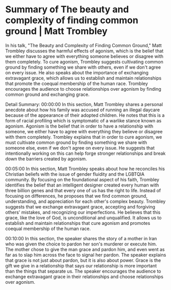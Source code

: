 # Summary of The beauty and complexity of finding common ground | Matt Trombley

In his talk, "The Beauty and Complexity of Finding Common Ground," Matt Trombley discusses the harmful effects of agonism, which is the belief that we either have to agree with everything someone believes or disagree with them completely. To cure agonism, Trombley suggests cultivating common ground by finding something we share with others, even if we don't agree on every issue. He also speaks about the importance of exchanging extravagant grace, which allows us to establish and maintain relationships that promote the coequal membership of the human race. Trombley encourages the audience to choose relationships over agonism by finding common ground and exchanging grace.

Detail Summary: 
00:00:00
In this section, Matt Trombley shares a personal anecdote about how his family was accused of running an illegal daycare because of the appearance of their adopted children. He notes that this is a form of racial profiling which is symptomatic of a warlike stance known as agonism. Agonism is the belief that in order to have a relationship with someone, we either have to agree with everything they believe or disagree with them completely. Trombley explains that in order to cure agonism, we must cultivate common ground by finding something we share with someone else, even if we don't agree on every issue. He suggests that intentionally working on this can help forge stronger relationships and break down the barriers created by agonism.

00:05:00
In this section, Matt Trombley speaks about how he reconciles his Christian beliefs with the issue of gender fluidity and the LGBTQIA community. By focusing on the foundational aspect of his faith, Trombley identifies the belief that an intelligent designer created every human with three billion genes and that every one of us has the right to life. Instead of focusing on differences, he proposes that we find common ground, understanding, and appreciation for each other's complex beauty. Trombley suggests that we exchange extravagant grace, accepting and forgiving others' mistakes, and recognizing our imperfections. He believes that this grace, like the love of God, is unconditional and unqualified. It allows us to establish and maintain relationships that cure agonism and promotes coequal membership of the human race.

00:10:00
In this section, the speaker shares the story of a mother in Iran who was given the choice to pardon her son's murderer or execute him. The mother chose to give the man grace and pardon him, and even went as far as to slap him across the face to signal her pardon. The speaker explains that grace is not just about pardon, but it is also about power. Grace is the gift we give in a relationship that says our relationship is more important than the things that separate us. The speaker encourages the audience to exchange extravagant grace in their relationships and choose relationships over agonism.

